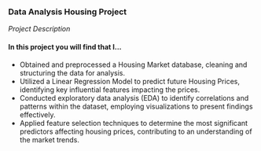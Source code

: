 ### Data Analysis Housing Project
_Project Description_
#### In this project you will find that I...
- Obtained and preprocessed a Housing Market database, cleaning and structuring the data for analysis.
- Utilized a Linear Regression Model to predict future Housing Prices, identifying key influential features impacting the prices.
- Conducted exploratory data analysis (EDA) to identify correlations and patterns within the dataset, employing visualizations to present findings effectively.
- Applied feature selection techniques to determine the most significant predictors affecting housing prices, contributing to an understanding of the market trends.
